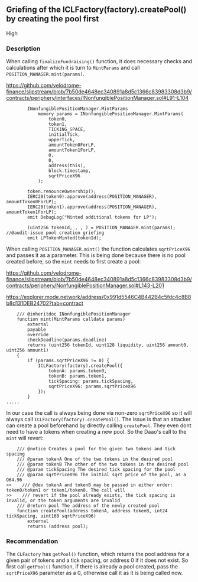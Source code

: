 ## Griefing of the ICLFactory(factory).createPool() by creating the pool first

High

### Description

When calling `finalizeFundraising()` function, it does necessary checks and calculations after which it is turn to `MintParams` and call `POSITION_MANAGER.mint(params)`.

https://github.com/velodrome-finance/slipstream/blob/7b50de4648ec340891a8d5c1366c83983308d3b9/contracts/periphery/interfaces/INonfungiblePositionManager.sol#L91-L104

```solidity
        INonfungiblePositionManager.MintParams
            memory params = INonfungiblePositionManager.MintParams(
                token0,
                token1,
                TICKING_SPACE,
                initialTick,
                upperTick,
                amountToken0ForLP,
                amountToken1ForLP,
                0,
                0,
                address(this),
                block.timestamp,
                sqrtPriceX96
            );

        token.renounceOwnership();
        IERC20(token0).approve(address(POSITION_MANAGER), amountToken0ForLP);
        IERC20(token1).approve(address(POSITION_MANAGER), amountToken1ForLP);
        emit DebugLog("Minted additional tokens for LP");

        (uint256 tokenId, , , ) = POSITION_MANAGER.mint(params);  //@audit-issue pool creation griefing
        emit LPTokenMinted(tokenId);
```

When calling `POSITION_MANAGER.mint()` the function calculates `sqrtPriceX96` and passes it as a parameter. This is being done because there is no pool created before, so the `mint` needs to first create a pool:

https://github.com/velodrome-finance/slipstream/blob/7b50de4648ec340891a8d5c1366c83983308d3b9/contracts/periphery/NonfungiblePositionManager.sol#L143-L201

https://explorer.mode.network/address/0x991d5546C4B442B4c5fdc4c8B8b8d131DEB24702?tab=contract

```solidity
    /// @inheritdoc INonfungiblePositionManager
    function mint(MintParams calldata params)
        external
        payable
        override
        checkDeadline(params.deadline)
        returns (uint256 tokenId, uint128 liquidity, uint256 amount0, uint256 amount1)
    {
        if (params.sqrtPriceX96 != 0) {
            ICLFactory(factory).createPool({
                tokenA: params.token0,
                tokenB: params.token1,
                tickSpacing: params.tickSpacing,
                sqrtPriceX96: params.sqrtPriceX96
            });
        }
.....
```

In our case the call is always being done via non-zero `sqrtPriceX96` so it will always call `ICLFactory(factory).createPool()`. The issue is that an attacker can create a pool beforehand by directly calling `createPool`. They even dont need to have a tokens when creating a new pool. So the Daao's call to the `mint` will revert:

```solidity
    /// @notice Creates a pool for the given two tokens and tick spacing
    /// @param tokenA One of the two tokens in the desired pool
    /// @param tokenB The other of the two tokens in the desired pool
    /// @param tickSpacing The desired tick spacing for the pool
    /// @param sqrtPriceX96 The initial sqrt price of the pool, as a Q64.96
>>    /// @dev tokenA and tokenB may be passed in either order: token0/token1 or token1/token0. The call will
>>    /// revert if the pool already exists, the tick spacing is invalid, or the token arguments are invalid
    /// @return pool The address of the newly created pool
    function createPool(address tokenA, address tokenB, int24 tickSpacing, uint160 sqrtPriceX96)
        external
        returns (address pool);
```

### Recommendation

The `CLFactory` has `getPool()` function, which returns the pool address for a given pair of tokens and a tick spacing, or address 0 if it does not exist. So first call `getPool()` function, if there is already a pool created, pass the `sqrtPriceX96` parameter as a 0, otherwise call it as it is being called now.
